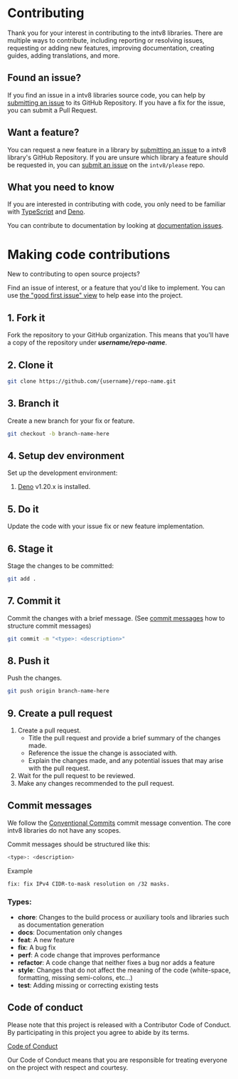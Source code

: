 # Contributing

Thank you for your interest in contributing to the intv8 libraries. There
are multiple ways to contribute, including reporting or resolving issues,
requesting or adding new features, improving documentation, creating guides,
adding translations, and more.

## Found an issue?

If you find an issue in a intv8 libraries source code, you can help by
[submitting an issue][issues] to its GitHub Repository. If you have a fix for
the issue, you can submit a Pull Request.

## Want a feature?

You can request a new feature in a library by [submitting an issue][feature] to
a intv8 library's GitHub Repository. If you are unsure which library a
feature should be requested in, you can [submit an issue][feature-new] on the
`intv8/please` repo.

## What you need to know

If you are interested in contributing with code, you only need to be familiar
with [TypeScript][typescript] and [Deno][deno].

You can contribute to documentation by looking at
[documentation issues][documentation].

# Making code contributions

New to contributing to open source projects?

Find an issue of interest, or a feature that you'd like to implement. You can
use [the "good first issue" view][first-issue] to help ease into the project.

## 1. Fork it

Fork the repository to your GitHub organization. This means that you'll have a
copy of the repository under _**username/repo-name**_.

## 2. Clone it

```bash
git clone https://github.com/{username}/repo-name.git
```

## 3. Branch it

Create a new branch for your fix or feature.

```bash
git checkout -b branch-name-here
```

## 4. Setup dev environment

Set up the development environment:

1. [Deno][deno] v1.20.x is installed.

## 5. Do it

Update the code with your issue fix or new feature implementation.

## 6. Stage it

Stage the changes to be committed:

```bash
git add .
```

## 7. Commit it

Commit the changes with a brief message. (See
[commit messages](#commit-messages) how to structure commit messages)

```bash
git commit -m "<type>: <description>"
```

## 8. Push it

Push the changes.

```bash
git push origin branch-name-here
```

## 9. Create a pull request

1. Create a pull request.
   - Title the pull request and provide a brief summary of the changes made.
   - Reference the issue the change is associated with.
   - Explain the changes made, and any potential issues that may arise with the
     pull request.
2. Wait for the pull request to be reviewed.
3. Make any changes recommended to the pull request.

## Commit messages

We follow the [Conventional Commits][conventional-commit] commit message
convention. The core intv8 libraries do not have any scopes.

Commit messages should be structured like this:

```bash
<type>: <description>
```

Example

```
fix: fix IPv4 CIDR-to-mask resolution on /32 masks.
```

### Types:

- **chore**: Changes to the build process or auxiliary tools and libraries such
  as documentation generation
- **docs**: Documentation only changes
- **feat**: A new feature
- **fix**: A bug fix
- **perf**: A code change that improves performance
- **refactor**: A code change that neither fixes a bug nor adds a feature
- **style**: Changes that do not affect the meaning of the code (white-space,
  formatting, missing semi-colons, etc...)
- **test**: Adding missing or correcting existing tests

## Code of conduct

Please note that this project is released with a Contributor Code of Conduct. By
participating in this project you agree to abide by its terms.

[Code of Conduct][code-of-conduct]

Our Code of Conduct means that you are responsible for treating everyone on the
project with respect and courtesy.

[typescript]: https://www.typescriptlang.org/docs "TypeScript: The JavaScript superset for the future"
[deno]: https://deno.land "Deno: A modern web platform for writing JavaScript"
[conventional-commit]: https://www.conventionalcommits.org/en/v1.0.0/ "Conventional Commits: A guide to commit messages"
[code-of-conduct]: https://github.com/intv8/.github/blob/main/.github/CODE_OF_CONDUCT.md "Contributor Code of Conduct"
[feature-new]: https://github.com/intv8/please/issues/new?template=feature.yaml&title= "Request a new feature in intv8"
[issues]: https://github.com/intv8/native-utils/issues/new?template=issue.yaml&title= "Report an issue in intv8/native-utils"
[feature]: https://github.com/intv8/native-utils/issues/new?template=feature.md&title= "Request a new feature in intv8/native-utils"
[documentation]: https://github.com/intv8/native-utils/labels/type%3A%20docs "Documentation issues in intv8/native-utils"
[first-issue]: https://github.com/intv8/native-utils/issues?q=is%3Aopen+is%3Aissue+label%3A%22good+first+issue%22 "Good first issues in intv8/native-utils"
